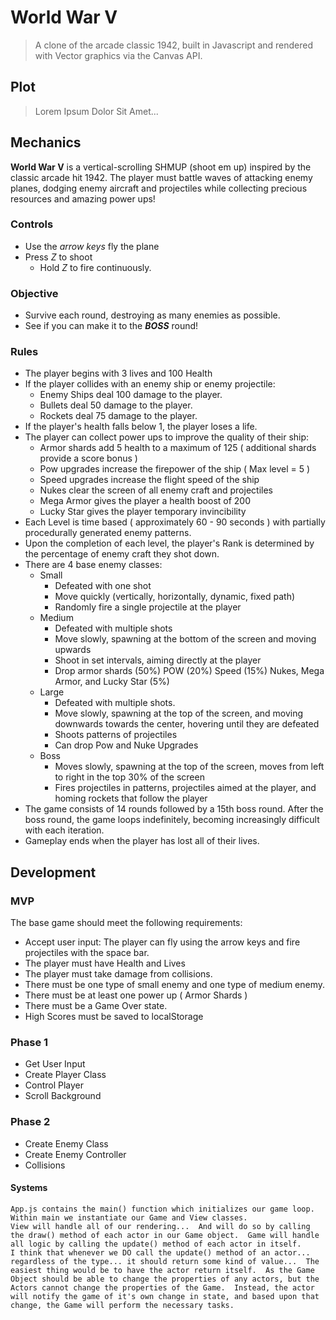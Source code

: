 # World War V

> A clone of the arcade classic 1942, built in Javascript and rendered with Vector graphics via the Canvas API.

## Plot

> Lorem Ipsum Dolor Sit Amet...

## Mechanics

**World War V** is a vertical-scrolling SHMUP (shoot em up) inspired by the classic arcade hit 1942.  The player must battle waves of attacking enemy planes, dodging enemy aircraft and projectiles while collecting precious resources and amazing power ups!

### Controls

- Use the *arrow keys* fly the plane
- Press *Z* to shoot
    - Hold *Z* to fire continuously.

### Objective

- Survive each round, destroying as many enemies as possible.
- See if you can make it to the ***BOSS*** round!

### Rules

- The player begins with 3 lives and 100 Health
- If the player collides with an enemy ship or enemy projectile:
    - Enemy Ships deal 100 damage to the player.
    - Bullets deal 50 damage to the player.
    - Rockets deal 75 damage to the player.
- If the player's health falls below 1, the player loses a life.
- The player can collect power ups to improve the quality of their ship:
    - Armor shards add 5 health to a maximum of 125 ( additional shards provide a score bonus )
    - Pow upgrades increase the firepower of the ship ( Max level = 5 )
    - Speed upgrades increase the flight speed of the ship
    - Nukes clear the screen of all enemy craft and projectiles
    - Mega Armor gives the player a health boost of 200
    - Lucky Star gives the player temporary invincibility
- Each Level is time based ( approximately 60 - 90 seconds ) with partially procedurally generated enemy patterns.
- Upon the completion of each level, the player's Rank is determined by the percentage of enemy craft they shot down.
- There are 4 base enemy classes:
    - Small
        - Defeated with one shot
        - Move quickly (vertically, horizontally, dynamic, fixed path)
        - Randomly fire a single projectile at the player
    - Medium
        - Defeated with multiple shots
        - Move slowly, spawning at the bottom of the screen and moving upwards
        - Shoot in set intervals, aiming directly at the player
        - Drop armor shards (50%) POW (20%) Speed (15%) Nukes, Mega Armor, and Lucky Star (5%)
    - Large
        - Defeated with multiple shots.
        - Move slowly, spawning at the top of the screen, and moving downwards towards the center, hovering until they are defeated
        - Shoots patterns of projectiles
        - Can drop Pow and Nuke Upgrades
    - Boss
        - Moves slowly, spawning at the top of the screen, moves from left to right in the top 30% of the screen
        - Fires projectiles in patterns, projectiles aimed at the player, and homing rockets that follow the player
- The game consists of 14 rounds followed by a 15th boss round.  After the boss round, the game loops indefinitely, becoming increasingly difficult with each iteration.
- Gameplay ends when the player has lost all of their lives.

## Development

### MVP

The base game should meet the following requirements:

- Accept user input: The player can fly using the arrow keys and fire projectiles with the space bar.
- The player must have Health and Lives
- The player must take damage from collisions.
- There must be one type of small enemy and one type of medium enemy.
- There must be at least one power up ( Armor Shards )
- There must be a Game Over state.
- High Scores must be saved to localStorage

### Phase 1

- Get User Input
- Create Player Class
- Control Player
- Scroll Background

### Phase 2

- Create Enemy Class
- Create Enemy Controller
- Collisions

#### Systems

    App.js contains the main() function which initializes our game loop.  Within main we instantiate our Game and View classes.
    View will handle all of our rendering...  And will do so by calling the draw() method of each actor in our Game object.  Game will handle all logic by calling the update() method of each actor in itself.
    I think that whenever we DO call the update() method of an actor... regardless of the type... it should return some kind of value...  The easiest thing would be to have the actor return itself.  As the Game Object should be able to change the properties of any actors, but the Actors cannot change the properties of the Game.  Instead, the actor will notify the game of it's own change in state, and based upon that change, the Game will perform the necessary tasks.